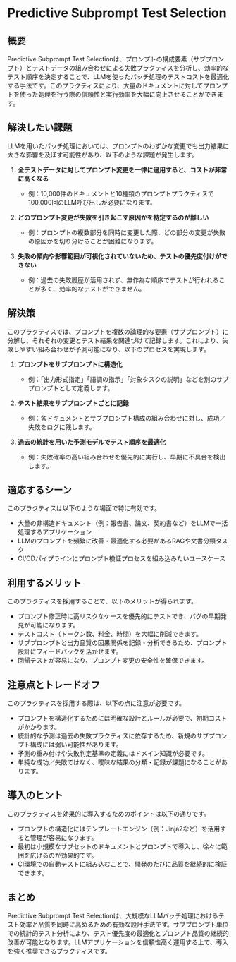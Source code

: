 # Predictive Subprompt Test Selection

## 概要
Predictive Subprompt Test Selectionは、プロンプトの構成要素（サブプロンプト）とテストデータの組み合わせによる失敗プラクティスを分析し、効率的なテスト順序を決定することで、LLMを使ったバッチ処理のテストコストを最適化する手法です。このプラクティスにより、大量のドキュメントに対してプロンプトを使った処理を行う際の信頼性と実行効率を大幅に向上させることができます。

## 解決したい課題
LLMを用いたバッチ処理においては、プロンプトのわずかな変更でも出力結果に大きな影響を及ぼす可能性があり、以下のような課題が発生します。

1. **全テストデータに対してプロンプト変更を一律に適用すると、コストが非常に高くなる**
   - 例：10,000件のドキュメントと10種類のプロンプトプラクティスで100,000回のLLM呼び出しが必要になります。

2. **どのプロンプト変更が失敗を引き起こす原因かを特定するのが難しい**
   - 例：プロンプトの複数部分を同時に変更した際、どの部分の変更が失敗の原因かを切り分けることが困難になります。

3. **失敗の傾向や影響範囲が可視化されていないため、テストの優先度付けができない**
   - 例：過去の失敗履歴が活用されず、無作為な順序でテストが行われることが多く、効率的なテストができません。

## 解決策
このプラクティスでは、プロンプトを複数の論理的な要素（サブプロンプト）に分解し、それぞれの変更とテスト結果を関連づけて記録します。これにより、失敗しやすい組み合わせが予測可能になり、以下のプロセスを実現します。

1. **プロンプトをサブプロンプトに構造化**
   - 例：「出力形式指定」「語調の指示」「対象タスクの説明」などを別のサブプロンプトとして定義します。

2. **テスト結果をサブプロンプトごとに記録**
   - 例：各ドキュメントとサブプロンプト構成の組み合わせに対し、成功／失敗をログに残します。

3. **過去の統計を用いた予測モデルでテスト順序を最適化**
   - 例：失敗確率の高い組み合わせを優先的に実行し、早期に不具合を検出します。

## 適応するシーン
このプラクティスは以下のような場面で特に有効です。

- 大量の非構造ドキュメント（例：報告書、論文、契約書など）をLLMで一括処理するアプリケーション
- LLMのプロンプトを頻繁に改善・最適化する必要があるRAGや文書分類タスク
- CI/CDパイプラインにプロンプト検証プロセスを組み込みたいユースケース

## 利用するメリット
このプラクティスを採用することで、以下のメリットが得られます。

- プロンプト修正時に高リスクなケースを優先的にテストでき、バグの早期発見が可能になります。
- テストコスト（トークン数、料金、時間）を大幅に削減できます。
- サブプロンプトと出力品質の因果関係を記録・分析できるため、プロンプト設計にフィードバックを活かせます。
- 回帰テストが容易になり、プロンプト変更の安全性を確保できます。

## 注意点とトレードオフ
このプラクティスを採用する際は、以下の点に注意が必要です。

- プロンプトを構造化するためには明確な設計とルールが必要で、初期コストがかかります。
- 統計的な予測は過去の失敗プラクティスに依存するため、新規のサブプロンプト構成には弱い可能性があります。
- 予測の重み付けや失敗判定基準の定義にはドメイン知識が必要です。
- 単純な成功／失敗ではなく、曖昧な結果の分類・記録が課題になることがあります。

## 導入のヒント
このプラクティスを効果的に導入するためのポイントは以下の通りです。

- プロンプトの構造化にはテンプレートエンジン（例：Jinja2など）を活用すると管理が容易になります。
- 最初は小規模なサブセットのドキュメントとプロンプトで導入し、徐々に範囲を広げるのが効果的です。
- CI環境での自動テストに組み込むことで、開発のたびに品質を継続的に検証できます。

## まとめ
Predictive Subprompt Test Selectionは、大規模なLLMバッチ処理におけるテスト効率と品質を同時に高めるための有効な設計手法です。サブプロンプト単位での統計的テスト分析により、テスト優先度の最適化とプロンプト品質の継続的改善が可能となります。LLMアプリケーションを信頼性高く運用する上で、導入を強く推奨できるプラクティスです。